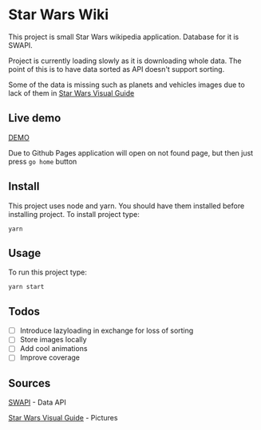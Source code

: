 # Star Wars Wiki

This project is small Star Wars wikipedia application.
Database for it is SWAPI.

Project is currently loading slowly as it is downloading whole data. The point of this is to have data sorted as API doesn't support sorting.

Some of the data is missing such as planets and vehicles images due to lack of them in [Star Wars Visual Guide](https://starwars-visualguide.com/#/)

## Live demo

[DEMO](https://mrrokiton.github.io/star-wars-wiki/)

Due to Github Pages application will open on not found page, but then just press ```go home``` button

## Install

This project uses node and yarn. You should have them installed before installing project. To install project type:

`yarn`

## Usage

To run this project type:

`yarn start`

## Todos

- [ ] Introduce lazyloading in exchange for loss of sorting
- [ ] Store images locally
- [ ] Add cool animations
- [ ] Improve coverage

## Sources

[SWAPI](https://swapi.dev/) - Data API

[Star Wars Visual Guide](https://starwars-visualguide.com/#/) - Pictures
